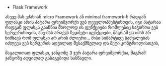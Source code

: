 - Flask Framework

ასევე მას ეძახიან micro Framework ან minimal framework-ს რადგან ფლასკი არის პატარა ფრეიმვორქი ვებ დეველოპმენტისთვის, იგი პატარაა რადგან
ფლასკს გააჩნია მხოლოდ ის ფუნქციები რომლებიც საჭიროა ვებ სერვერისთვის, ანუ მას არაქვს ზედმეტი ფუნქციები, მაგრამ ეს იმას არ ნიშნავს რომ 
ფლასკი არ არის ძლიერი... მისი სიმარტივე საშვალებას იძლევა ვებ სერვერის ადვილად შესაქმნელად და მეტი კონტროლისთვის, 

მაგალითად ფლასკი, ჯანგოზე 3 ჯერ პატარა ფრეიმვორქია, მაგრამ ჯანგოზე ადვილად გასაგებიდა სასწავლი.
